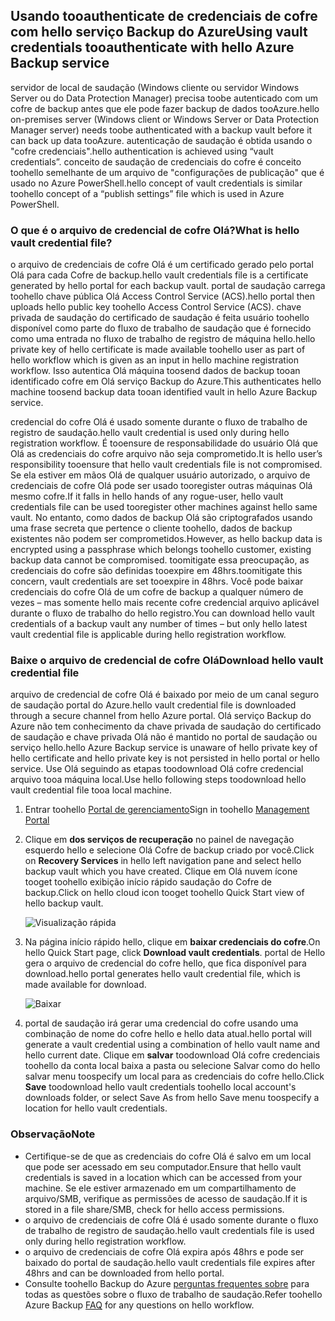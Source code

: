 ## <a name="using-vault-credentials-tooauthenticate-with-hello-azure-backup-service"></a><span data-ttu-id="6fa94-101">Usando tooauthenticate de credenciais de cofre com hello serviço Backup do Azure</span><span class="sxs-lookup"><span data-stu-id="6fa94-101">Using vault credentials tooauthenticate with hello Azure Backup service</span></span>
<span data-ttu-id="6fa94-102">servidor de local de saudação (Windows cliente ou servidor Windows Server ou do Data Protection Manager) precisa toobe autenticado com um cofre de backup antes que ele pode fazer backup de dados tooAzure.</span><span class="sxs-lookup"><span data-stu-id="6fa94-102">hello on-premises server (Windows client or Windows Server or Data Protection Manager server) needs toobe authenticated with a backup vault before it can back up data tooAzure.</span></span> <span data-ttu-id="6fa94-103">autenticação de saudação é obtida usando o "cofre credenciais".</span><span class="sxs-lookup"><span data-stu-id="6fa94-103">hello authentication is achieved using “vault credentials”.</span></span> <span data-ttu-id="6fa94-104">conceito de saudação de credenciais do cofre é conceito toohello semelhante de um arquivo de "configurações de publicação" que é usado no Azure PowerShell.</span><span class="sxs-lookup"><span data-stu-id="6fa94-104">hello concept of vault credentials is similar toohello concept of a “publish settings” file which is used in Azure PowerShell.</span></span>

### <a name="what-is-hello-vault-credential-file"></a><span data-ttu-id="6fa94-105">O que é o arquivo de credencial de cofre Olá?</span><span class="sxs-lookup"><span data-stu-id="6fa94-105">What is hello vault credential file?</span></span>
<span data-ttu-id="6fa94-106">o arquivo de credenciais de cofre Olá é um certificado gerado pelo portal Olá para cada Cofre de backup.</span><span class="sxs-lookup"><span data-stu-id="6fa94-106">hello vault credentials file is a certificate generated by hello portal for each backup vault.</span></span> <span data-ttu-id="6fa94-107">portal de saudação carrega toohello chave pública Olá Access Control Service (ACS).</span><span class="sxs-lookup"><span data-stu-id="6fa94-107">hello portal then uploads hello public key toohello Access Control Service (ACS).</span></span> <span data-ttu-id="6fa94-108">chave privada de saudação do certificado de saudação é feita usuário toohello disponível como parte do fluxo de trabalho de saudação que é fornecido como uma entrada no fluxo de trabalho de registro de máquina hello.</span><span class="sxs-lookup"><span data-stu-id="6fa94-108">hello private key of hello certificate is made available toohello user as part of hello workflow which is given as an input in hello machine registration workflow.</span></span> <span data-ttu-id="6fa94-109">Isso autentica Olá máquina toosend dados de backup tooan identificado cofre em Olá serviço Backup do Azure.</span><span class="sxs-lookup"><span data-stu-id="6fa94-109">This authenticates hello machine toosend backup data tooan identified vault in hello Azure Backup service.</span></span>

<span data-ttu-id="6fa94-110">credencial do cofre Olá é usado somente durante o fluxo de trabalho de registro de saudação.</span><span class="sxs-lookup"><span data-stu-id="6fa94-110">hello vault credential is used only during hello registration workflow.</span></span> <span data-ttu-id="6fa94-111">É tooensure de responsabilidade do usuário Olá que Olá as credenciais do cofre arquivo não seja comprometido.</span><span class="sxs-lookup"><span data-stu-id="6fa94-111">It is hello user’s responsibility tooensure that hello vault credentials file is not compromised.</span></span> <span data-ttu-id="6fa94-112">Se ela estiver em mãos Olá de qualquer usuário autorizado, o arquivo de credenciais de cofre Olá pode ser usado tooregister outras máquinas Olá mesmo cofre.</span><span class="sxs-lookup"><span data-stu-id="6fa94-112">If it falls in hello hands of any rogue-user, hello vault credentials file can be used tooregister other machines against hello same vault.</span></span> <span data-ttu-id="6fa94-113">No entanto, como dados de backup Olá são criptografados usando uma frase secreta que pertence o cliente toohello, dados de backup existentes não podem ser comprometidos.</span><span class="sxs-lookup"><span data-stu-id="6fa94-113">However, as hello backup data is encrypted using a passphrase which belongs toohello customer, existing backup data cannot be compromised.</span></span> <span data-ttu-id="6fa94-114">toomitigate essa preocupação, as credenciais do cofre são definidas tooexpire em 48hrs.</span><span class="sxs-lookup"><span data-stu-id="6fa94-114">toomitigate this concern, vault credentials are set tooexpire in 48hrs.</span></span> <span data-ttu-id="6fa94-115">Você pode baixar credenciais do cofre Olá de um cofre de backup a qualquer número de vezes – mas somente hello mais recente cofre credencial arquivo aplicável durante o fluxo de trabalho do hello registro.</span><span class="sxs-lookup"><span data-stu-id="6fa94-115">You can download hello vault credentials of a backup vault any number of times – but only hello latest vault credential file is applicable during hello registration workflow.</span></span>

### <a name="download-hello-vault-credential-file"></a><span data-ttu-id="6fa94-116">Baixe o arquivo de credencial de cofre Olá</span><span class="sxs-lookup"><span data-stu-id="6fa94-116">Download hello vault credential file</span></span>
<span data-ttu-id="6fa94-117">arquivo de credencial de cofre Olá é baixado por meio de um canal seguro de saudação portal do Azure.</span><span class="sxs-lookup"><span data-stu-id="6fa94-117">hello vault credential file is downloaded through a secure channel from hello Azure portal.</span></span> <span data-ttu-id="6fa94-118">Olá serviço Backup do Azure não tem conhecimento da chave privada de saudação do certificado de saudação e chave privada Olá não é mantido no portal de saudação ou serviço hello.</span><span class="sxs-lookup"><span data-stu-id="6fa94-118">hello Azure Backup service is unaware of hello private key of hello certificate and hello private key is not persisted in hello portal or hello service.</span></span> <span data-ttu-id="6fa94-119">Use Olá seguindo as etapas toodownload Olá cofre credencial arquivo tooa máquina local.</span><span class="sxs-lookup"><span data-stu-id="6fa94-119">Use hello following steps toodownload hello vault credential file tooa local machine.</span></span>

1. <span data-ttu-id="6fa94-120">Entrar toohello [Portal de gerenciamento](https://manage.windowsazure.com/)</span><span class="sxs-lookup"><span data-stu-id="6fa94-120">Sign in toohello [Management Portal](https://manage.windowsazure.com/)</span></span>
2. <span data-ttu-id="6fa94-121">Clique em **dos serviços de recuperação** no painel de navegação esquerdo hello e selecione Olá Cofre de backup criado por você.</span><span class="sxs-lookup"><span data-stu-id="6fa94-121">Click on **Recovery Services** in hello left navigation pane and select hello backup vault which you have created.</span></span> <span data-ttu-id="6fa94-122">Clique em Olá nuvem ícone tooget toohello exibição início rápido saudação do Cofre de backup.</span><span class="sxs-lookup"><span data-stu-id="6fa94-122">Click on hello cloud icon tooget toohello Quick Start view of hello backup vault.</span></span>
   
   ![Visualização rápida](./media/backup-download-credentials/quickview.png)
3. <span data-ttu-id="6fa94-124">Na página início rápido hello, clique em **baixar credenciais do cofre**.</span><span class="sxs-lookup"><span data-stu-id="6fa94-124">On hello Quick Start page, click **Download vault credentials**.</span></span> <span data-ttu-id="6fa94-125">portal de Hello gera o arquivo de credencial do cofre hello, que fica disponível para download.</span><span class="sxs-lookup"><span data-stu-id="6fa94-125">hello  portal generates hello vault credential file, which is made available for download.</span></span>
   
   ![Baixar](./media/backup-download-credentials/downloadvc.png)
4. <span data-ttu-id="6fa94-127">portal de saudação irá gerar uma credencial do cofre usando uma combinação de nome do cofre hello e hello data atual.</span><span class="sxs-lookup"><span data-stu-id="6fa94-127">hello portal will generate a vault credential using a combination of hello vault name and hello current date.</span></span> <span data-ttu-id="6fa94-128">Clique em **salvar** toodownload Olá cofre credenciais toohello da conta local baixa a pasta ou selecione Salvar como do hello salvar menu toospecify um local para as credenciais do cofre hello.</span><span class="sxs-lookup"><span data-stu-id="6fa94-128">Click **Save** toodownload hello vault credentials toohello local account's downloads folder, or select Save As from hello Save menu toospecify a location for hello vault credentials.</span></span>

### <a name="note"></a><span data-ttu-id="6fa94-129">Observação</span><span class="sxs-lookup"><span data-stu-id="6fa94-129">Note</span></span>
* <span data-ttu-id="6fa94-130">Certifique-se de que as credenciais do cofre Olá é salvo em um local que pode ser acessado em seu computador.</span><span class="sxs-lookup"><span data-stu-id="6fa94-130">Ensure that hello vault credentials is saved in a location which can be accessed from your machine.</span></span> <span data-ttu-id="6fa94-131">Se ele estiver armazenado em um compartilhamento de arquivo/SMB, verifique as permissões de acesso de saudação.</span><span class="sxs-lookup"><span data-stu-id="6fa94-131">If it is stored in a file share/SMB, check for hello access permissions.</span></span>
* <span data-ttu-id="6fa94-132">o arquivo de credenciais de cofre Olá é usado somente durante o fluxo de trabalho de registro de saudação.</span><span class="sxs-lookup"><span data-stu-id="6fa94-132">hello vault credentials file is used only during hello registration workflow.</span></span>
* <span data-ttu-id="6fa94-133">o arquivo de credenciais de cofre Olá expira após 48hrs e pode ser baixado do portal de saudação.</span><span class="sxs-lookup"><span data-stu-id="6fa94-133">hello vault credentials file expires after 48hrs and can be downloaded from hello portal.</span></span>
* <span data-ttu-id="6fa94-134">Consulte toohello Backup do Azure [perguntas frequentes sobre](../articles/backup/backup-azure-backup-faq.md) para todas as questões sobre o fluxo de trabalho de saudação.</span><span class="sxs-lookup"><span data-stu-id="6fa94-134">Refer toohello Azure Backup [FAQ](../articles/backup/backup-azure-backup-faq.md) for any questions on hello workflow.</span></span>

